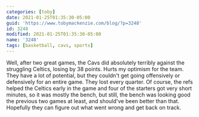 ```yaml
---
categories: [toby]
date: 2021-01-25T01:35:30-05:00
guid: 'https://www.tobymackenzie.com/blog/?p=3248'
id: 3248
modified: 2021-01-25T01:35:30-05:00
name: '3248'
tags: [basketball, cavs, sports]
---
```


Well, after two great games, the Cavs did absolutely terribly against the struggling Celtics, losing by 38 points.<!--more-->  Hurts my optimism for the team.  They have a lot of potential, but they couldn't get going offensively or defensively for an entire game.  They lost every quarter.  Of course, the refs helped the Celtics early in the game and four of the starters got very short minutes, so it was mostly the bench, but still, the bench was looking good the previous two games at least, and should've been better than that.  Hopefully they can figure out what went wrong and get back on track.
